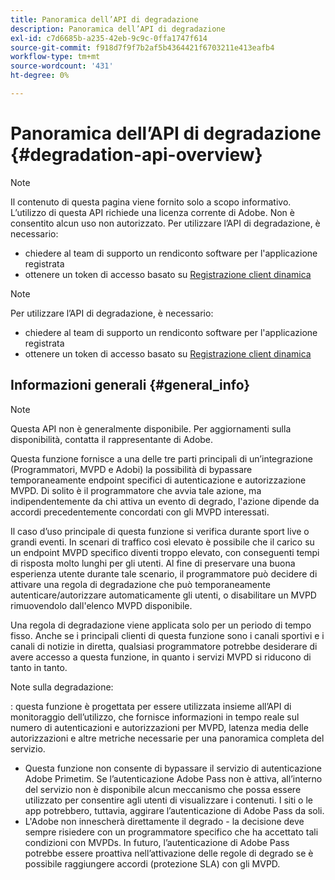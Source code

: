 ```yaml
---
title: Panoramica dell’API di degradazione
description: Panoramica dell’API di degradazione
exl-id: c7d6685b-a235-42eb-9c9c-0ffa1747f614
source-git-commit: f918d7f9f7b2af5b4364421f6703211e413eafb4
workflow-type: tm+mt
source-wordcount: '431'
ht-degree: 0%

---
```


# Panoramica dell’API di degradazione {#degradation-api-overview}

>[!NOTE]
>
>Il contenuto di questa pagina viene fornito solo a scopo informativo. L’utilizzo di questa API richiede una licenza corrente di Adobe. Non è consentito alcun uso non autorizzato.
>Per utilizzare l’API di degradazione, è necessario:
>- chiedere al team di supporto un rendiconto software per l&#39;applicazione registrata
>- ottenere un token di accesso basato su [Registrazione client dinamica](dynamic-client-registration.md)
> 

>[!NOTE]
>
>Per utilizzare l’API di degradazione, è necessario:
>- chiedere al team di supporto un rendiconto software per l&#39;applicazione registrata
>- ottenere un token di accesso basato su [Registrazione client dinamica](dynamic-client-registration.md)
> 

## Informazioni generali {#general_info}

>[!NOTE]
>
>Questa API non è generalmente disponibile. Per aggiornamenti sulla disponibilità, contatta il rappresentante di Adobe.

Questa funzione fornisce a una delle tre parti principali di un’integrazione (Programmatori, MVPD e Adobi) la possibilità di bypassare temporaneamente endpoint specifici di autenticazione e autorizzazione MVPD. Di solito è il programmatore che avvia tale azione, ma indipendentemente da chi attiva un evento di degrado, l&#39;azione dipende da accordi precedentemente concordati con gli MVPD interessati.

Il caso d’uso principale di questa funzione si verifica durante sport live o grandi eventi. In scenari di traffico così elevato è possibile che il carico su un endpoint MVPD specifico diventi troppo elevato, con conseguenti tempi di risposta molto lunghi per gli utenti. Al fine di preservare una buona esperienza utente durante tale scenario, il programmatore può decidere di attivare una regola di degradazione che può temporaneamente autenticare/autorizzare automaticamente gli utenti, o disabilitare un MVPD rimuovendolo dall&#39;elenco MVPD disponibile.

Una regola di degradazione viene applicata solo per un periodo di tempo fisso. Anche se i principali clienti di questa funzione sono i canali sportivi e i canali di notizie in diretta, qualsiasi programmatore potrebbe desiderare di avere accesso a questa funzione, in quanto i servizi MVPD si riducono di tanto in tanto.

Note sulla degradazione:

: questa funzione è progettata per essere utilizzata insieme all’API di monitoraggio dell’utilizzo, che fornisce informazioni in tempo reale sul numero di autenticazioni e autorizzazioni per MVPD, latenza media delle autorizzazioni e altre metriche necessarie per una panoramica completa del servizio.
- Questa funzione non consente di bypassare il servizio di autenticazione Adobe Primetim. Se l’autenticazione Adobe Pass non è attiva, all’interno del servizio non è disponibile alcun meccanismo che possa essere utilizzato per consentire agli utenti di visualizzare i contenuti. I siti o le app potrebbero, tuttavia, aggirare l’autenticazione di Adobe Pass da soli.
- L&#39;Adobe non innescherà direttamente il degrado - la decisione deve sempre risiedere con un programmatore specifico che ha accettato tali condizioni con MVPDs. In futuro, l’autenticazione di Adobe Pass potrebbe essere proattiva nell’attivazione delle regole di degrado se è possibile raggiungere accordi (protezione SLA) con gli MVPD.

<!--
## Related Information {#related}

- [ESM API](/help/authentication/entitlement-service-monitoring-api.md)
- [Server-side Metrics](/help/authentication/understanding-serverside-metrics.md)
-->
